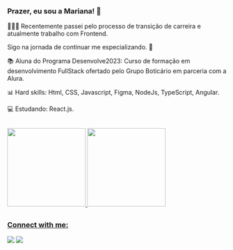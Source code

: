 ### Prazer, eu sou a Mariana! 👋
👩🏻‍💼 Recentemente passei pelo processo de transição de carreira e atualmente trabalho com Frontend.

Sigo na jornada de continuar me especializando. 💪

📚 Aluna do Programa Desenvolve2023: Curso de formação em desenvolvimento FullStack ofertado pelo Grupo Boticário em parceria com a Alura. 

📊 Hard skills: Html, CSS, Javascript, Figma, NodeJs, TypeScript, Angular.

💻 Estudando: React.js.

##

 <div>
<a href="https://github.com/MarianaRochaSiqueira">
<img height="180em" src="https://github-readme-stats.vercel.app/api/top-langs/?username=MarianaRochaSiqueira&layout=compact&langs_count=16&theme=radical"/>
<img height="180em" src="https://github-readme-stats.vercel.app/api?username=MarianaRochaSiqueira&show_icons=true&count_private=true&include_all_commits=true&theme=dracula"/>
</div>

##

<h3 align="left">Connect with me:</h3>
<div>  
<a href="https://www.linkedin.com/in/mariana-rocha-siqueira/" target="_blank"> <img src="https://img.shields.io/badge/LinkedIn-0077B5?style=for-the-badge&logo=linkedin&logoColor=white" target="_blanck"></a>
<a href="mailto:mariirochs@gmail.com" target="_blank"> <img src="https://img.shields.io/badge/Gmail-D14836?style=for-the-badge&logo=gmail&logoColor=white" target="_blanck"></a>
</div>
